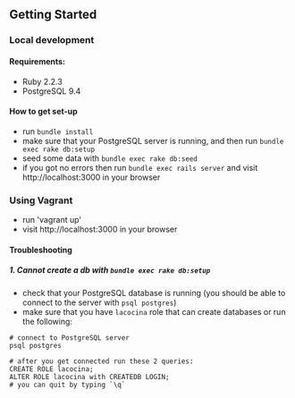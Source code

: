 ## Getting Started

### Local development

#### Requirements:
- Ruby 2.2.3
- PostgreSQL 9.4

#### How to get set-up

- run `bundle install`
- make sure that your PostgreSQL server is running, and then run `bundle exec rake db:setup`
- seed some data with `bundle exec rake db:seed`
- if you got no errors then run `bundle exec rails server` and visit http://localhost:3000 in your browser

### Using Vagrant
- run 'vagrant up'
- visit http://localhost:3000 in your browser

#### Troubleshooting

##### 1. Cannot create a db with `bundle exec rake db:setup`
- check that your PostgreSQL database is running (you should be able to connect to the server with `psql postgres`)
- make sure that you have `lacocina` role that can create databases or run the following:
```
# connect to PostgreSQL server
psql postgres

# after you get connected run these 2 queries:
CREATE ROLE lacocina;
ALTER ROLE lacocina with CREATEDB LOGIN;
# you can quit by typing `\q`
```
